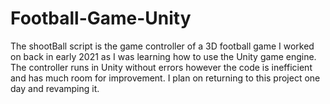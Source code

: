 # Football-Game-Unity

The shootBall script is the game controller of a 3D football game I worked on back in early 
2021 as I was learning how to use the Unity game engine.
The controller runs in Unity without errors however the code is inefficient and has much 
room for improvement. I plan on returning to this project one day and revamping it.
